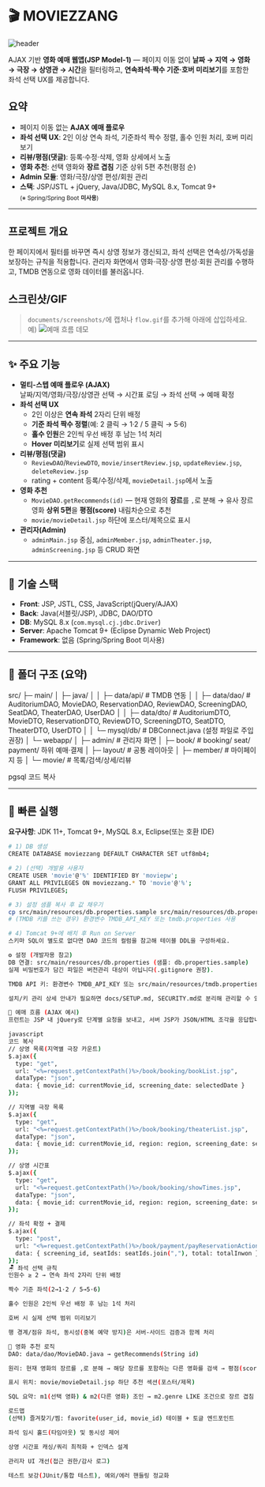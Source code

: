 # 🎬 MOVIEZZANG

![header](https://capsule-render.vercel.app/api?type=venom&color=0:8871e5,100:b678c4&height=300&section=header&text=MOVIEZZANG&fontSize=90)

AJAX 기반 **영화 예매 웹앱(JSP Model-1)** — 페이지 이동 없이 **날짜 → 지역 → 영화 → 극장 → 상영관 → 시간**을 필터링하고, **연속좌석·짝수 기준·호버 미리보기**를 포함한 좌석 선택 UX를 제공합니다.

## 요약
- 페이지 이동 없는 **AJAX 예매 플로우**
- **좌석 선택 UX**: 2인 이상 연속 좌석, 기준좌석 짝수 정렬, 홀수 인원 처리, 호버 미리보기
- **리뷰/평점(댓글)**: 등록·수정·삭제, 영화 상세에서 노출
- **영화 추천**: 선택 영화와 **장르 겹침** 기준 상위 5편 추천(평점 순)
- **Admin 모듈**: 영화/극장/상영 편성/회원 관리
- **스택**: JSP/JSTL + jQuery, Java/JDBC, MySQL 8.x, Tomcat 9+  
  <sub>(※ Spring/Spring Boot **미사용**)</sub>

---

## 프로젝트 개요
한 페이지에서 필터를 바꾸면 즉시 상영 정보가 갱신되고, 좌석 선택은 연속성/가독성을 보장하는 규칙을 적용합니다. 관리자 화면에서 영화·극장·상영 편성·회원 관리를 수행하고, TMDB 연동으로 영화 데이터를 불러옵니다.

## 스크린샷/GIF
> `documents/screenshots/`에 캡처나 `flow.gif`를 추가해 아래에 삽입하세요.  
> 예) ![예매 흐름 데모](documents/screenshots/flow.gif)

---

## ✨ 주요 기능
- **멀티-스텝 예매 플로우 (AJAX)**  
  날짜/지역/영화/극장/상영관 선택 → 시간표 로딩 → 좌석 선택 → 예매 확정
- **좌석 선택 UX**  
  - 2인 이상은 **연속 좌석** 2자리 단위 배정  
  - **기준 좌석 짝수 정렬**(예: 2 클릭 → 1·2 / 5 클릭 → 5·6)  
  - **홀수 인원**은 2인씩 우선 배정 후 남는 1석 처리  
  - **Hover 미리보기**로 실제 선택 범위 표시
- **리뷰/평점(댓글)**  
  - `ReviewDAO`/`ReviewDTO`, `movie/insertReview.jsp`, `updateReview.jsp`, `deleteReview.jsp`  
  - rating + content 등록/수정/삭제, `movieDetail.jsp`에서 노출
- **영화 추천**  
  - `MovieDAO.getRecommends(id)` — 현재 영화의 **장르**를 `,`로 분해 → 유사 장르 영화 **상위 5편**을 **평점(score)** 내림차순으로 추천  
  - `movie/movieDetail.jsp` 하단에 포스터/제목으로 표시
- **관리자(Admin)**  
  - `adminMain.jsp` 중심, `adminMember.jsp`, `adminTheater.jsp`, `adminScreening.jsp` 등 CRUD 화면

---

## 🧱 기술 스택
- **Front**: JSP, JSTL, CSS, JavaScript(jQuery/AJAX)  
- **Back**: Java(서블릿/JSP), JDBC, DAO/DTO  
- **DB**: MySQL 8.x (`com.mysql.cj.jdbc.Driver`)  
- **Server**: Apache Tomcat 9+ (Eclipse Dynamic Web Project)  
- **Framework**: 없음 (Spring/Spring Boot 미사용)

---

## 📁 폴더 구조 (요약)
src/
├─ main/
│ ├─ java/
│ │ ├─ data/api/ # TMDB 연동
│ │ ├─ data/dao/ # AuditoriumDAO, MovieDAO, ReservationDAO, ReviewDAO, ScreeningDAO, SeatDAO, TheaterDAO, UserDAO
│ │ ├─ data/dto/ # AuditoriumDTO, MovieDTO, ReservationDTO, ReviewDTO, ScreeningDTO, SeatDTO, TheaterDTO, UserDTO
│ │ └─ mysql/db/ # DBConnect.java (설정 파일로 주입 권장)
│ └─ webapp/
│ ├─ admin/ # 관리자 화면
│ ├─ book/ # booking/ seat/ payment/ 하위 예매·결제
│ ├─ layout/ # 공통 레이아웃
│ ├─ member/ # 마이페이지 등
│ └─ movie/ # 목록/검색/상세/리뷰

pgsql
코드 복사

---

## 🚀 빠른 실행
**요구사항**: JDK 11+, Tomcat 9+, MySQL 8.x, Eclipse(또는 호환 IDE)

```bash
# 1) DB 생성
CREATE DATABASE moviezzang DEFAULT CHARACTER SET utf8mb4;

# 2) (선택) 개발용 사용자
CREATE USER 'movie'@'%' IDENTIFIED BY 'moviepw';
GRANT ALL PRIVILEGES ON moviezzang.* TO 'movie'@'%';
FLUSH PRIVILEGES;

# 3) 설정 샘플 복사 후 값 채우기
cp src/main/resources/db.properties.sample src/main/resources/db.properties
# (TMDB 키를 쓰는 경우) 환경변수 TMDB_API_KEY 또는 tmdb.properties 사용

# 4) Tomcat 9+에 배치 후 Run on Server
스키마 SQL이 별도로 없다면 DAO 코드의 컬럼을 참고해 테이블 DDL을 구성하세요.

⚙️ 설정 (개발자용 참고)
DB 연결: src/main/resources/db.properties (샘플: db.properties.sample)
실제 비밀번호가 담긴 파일은 버전관리 대상이 아닙니다(.gitignore 권장).

TMDB API 키: 환경변수 TMDB_API_KEY 또는 src/main/resources/tmdb.properties로 주입

설치/키 관리 상세 안내가 필요하면 docs/SETUP.md, SECURITY.md로 분리해 관리할 수 있습니다.

🔀 예매 흐름 (AJAX 예시)
프런트는 JSP 내 jQuery로 단계별 요청을 보내고, 서버 JSP가 JSON/HTML 조각을 응답합니다.

javascript
코드 복사
// 상영 목록(지역별 극장 카운트)
$.ajax({
  type: "get",
  url: "<%=request.getContextPath()%>/book/booking/bookList.jsp",
  dataType: "json",
  data: { movie_id: currentMovie_id, screening_date: selectedDate }
});

// 지역별 극장 목록
$.ajax({
  type: "get",
  url: "<%=request.getContextPath()%>/book/booking/theaterList.jsp",
  dataType: "json",
  data: { movie_id: currentMovie_id, region: region, screening_date: selectedDate }
});

// 상영 시간표
$.ajax({
  type: "get",
  url: "<%=request.getContextPath()%>/book/booking/showTimes.jsp",
  dataType: "json",
  data: { movie_id: currentMovie_id, region: region, screening_date: selectedDate }
});

// 좌석 확정 + 결제
$.ajax({
  type: "post",
  url: "<%=request.getContextPath()%>/book/payment/payReservationAction.jsp",
  data: { screening_id, seatIds: seatIds.join(","), total: totalInwon }
});
🪑 좌석 선택 규칙
인원수 ≥ 2 → 연속 좌석 2자리 단위 배정

짝수 기준 좌석(2→1·2 / 5→5·6)

홀수 인원은 2인씩 우선 배정 후 남는 1석 처리

호버 시 실제 선택 범위 미리보기

행 경계/점유 좌석, 동시성(중복 예약 방지)은 서버-사이드 검증과 함께 처리

🎯 영화 추천 로직
DAO: data/dao/MovieDAO.java → getRecommends(String id)

원리: 현재 영화의 장르를 ,로 분해 → 해당 장르를 포함하는 다른 영화를 검색 → 평점(score) 내림차순 상위 5편

표시 위치: movie/movieDetail.jsp 하단 추천 섹션(포스터/제목)

SQL 요약: m1(선택 영화) & m2(다른 영화) 조인 → m2.genre LIKE 조건으로 장르 겹침 → ORDER BY m2.score DESC LIMIT 5

로드맵
(선택) 즐겨찾기/찜: favorite(user_id, movie_id) 테이블 + 토글 엔드포인트

좌석 임시 홀드(타임아웃) 및 동시성 제어

상영 시간표 캐싱/쿼리 최적화 + 인덱스 설계

관리자 UI 개선(접근 권한/감사 로그)

테스트 보강(JUnit/통합 테스트), 예외/에러 핸들링 정교화

